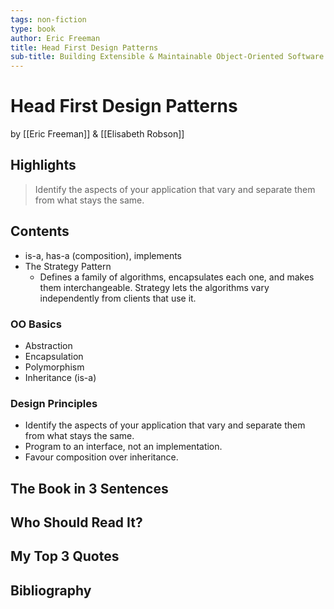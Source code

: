 ```yaml
---
tags: non-fiction
type: book
author: Eric Freeman
title: Head First Design Patterns
sub-title: Building Extensible & Maintainable Object-Oriented Software
---
```


# Head First Design Patterns
by [[Eric Freeman]] & [[Elisabeth Robson]]

## Highlights
> Identify the aspects of your application that vary and separate them from what stays the same.

## Contents
* is-a, has-a (composition), implements
* The Strategy Pattern
  * Defines a family of algorithms, encapsulates each one, and makes them interchangeable. Strategy lets the algorithms vary independently from clients that use it.

### OO Basics
* Abstraction
* Encapsulation
* Polymorphism
* Inheritance (is-a)

### Design Principles
* Identify the aspects of your application that vary and separate them from what stays the same.
* Program to an interface, not an implementation.
* Favour composition over inheritance.

## The Book in 3 Sentences

## Who Should Read It?

## My Top 3 Quotes

## Bibliography
